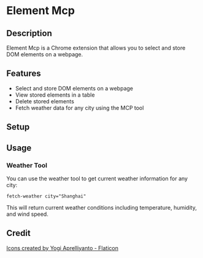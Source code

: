 # Element Mcp

## Description

Element Mcp is a Chrome extension that allows you to select and store DOM elements on a webpage.

## Features

- Select and store DOM elements on a webpage
- View stored elements in a table
- Delete stored elements
- Fetch weather data for any city using the MCP tool

## Setup

## Usage

### Weather Tool

You can use the weather tool to get current weather information for any city:

```
fetch-weather city="Shanghai"
```

This will return current weather conditions including temperature, humidity, and wind speed.

## Credit

<a href="https://www.flaticon.com/free-icons/puzzle" title="puzzle icons">Icons created by Yogi Aprelliyanto - Flaticon</a>